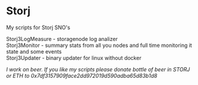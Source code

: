 # Storj
My scripts for Storj SNO's

Storj3LogMeasure - storagenode log analizer<br/>
Storj3Monitor - summary stats from all you nodes and full time monitoring it state and some events<br/>
Storj3Updater - binary updater for linux without docker<br/>

<i>I work on beer. If you like my scripts please donate bottle of beer in STORJ or ETH to 0x7df3157909face2dd972019d590adba65d83b1d8</i>
